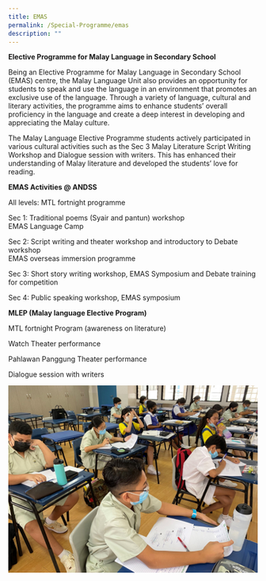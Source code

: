 ```yaml
---
title: EMAS
permalink: /Special-Programme/emas
description: ""
---
```




**Elective Programme for Malay Language in Secondary School**

Being an Elective Programme for Malay Language in Secondary School (EMAS) centre, the Malay Language Unit also provides an opportunity for students to speak and use the language in an environment that promotes an exclusive use of the language. Through a variety of language, cultural and literary activities, the programme aims to enhance students’ overall proficiency in the language and create a deep interest in developing and appreciating the Malay culture.

The Malay Language Elective Programme students actively participated in various cultural activities such as the Sec 3 Malay Literature Script Writing Workshop and Dialogue session with writers. This has enhanced their understanding of Malay literature and developed the students’ love for reading.

**EMAS Activities @ ANDSS**


All levels: MTL fortnight programme

Sec 1: Traditional poems (Syair and pantun) workshop
<br>EMAS Language Camp

Sec 2: Script writing and theater workshop and introductory to Debate workshop
<br>EMAS overseas immersion programme

Sec 3: Short story writing workshop, EMAS Symposium and Debate training for competition

Sec 4: Public speaking workshop, EMAS symposium




**MLEP (Malay language Elective Program)**


MTL fortnight Program (awareness on literature)

Watch Theater performance

Pahlawan Panggung Theater performance

Dialogue session with writers

![](/images/malay%20poetry.jpg)